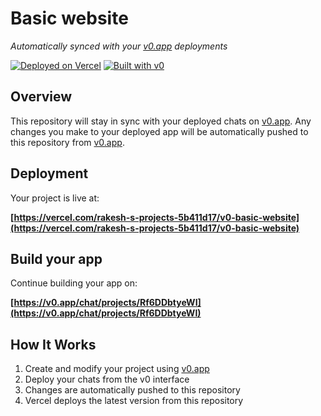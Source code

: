 # Basic website

*Automatically synced with your [v0.app](https://v0.app) deployments*

[![Deployed on Vercel](https://img.shields.io/badge/Deployed%20on-Vercel-black?style=for-the-badge&logo=vercel)](https://vercel.com/rakesh-s-projects-5b411d17/v0-basic-website)
[![Built with v0](https://img.shields.io/badge/Built%20with-v0.app-black?style=for-the-badge)](https://v0.app/chat/projects/Rf6DDbtyeWI)

## Overview

This repository will stay in sync with your deployed chats on [v0.app](https://v0.app).
Any changes you make to your deployed app will be automatically pushed to this repository from [v0.app](https://v0.app).

## Deployment

Your project is live at:

**[https://vercel.com/rakesh-s-projects-5b411d17/v0-basic-website](https://vercel.com/rakesh-s-projects-5b411d17/v0-basic-website)**

## Build your app

Continue building your app on:

**[https://v0.app/chat/projects/Rf6DDbtyeWI](https://v0.app/chat/projects/Rf6DDbtyeWI)**

## How It Works

1. Create and modify your project using [v0.app](https://v0.app)
2. Deploy your chats from the v0 interface
3. Changes are automatically pushed to this repository
4. Vercel deploys the latest version from this repository